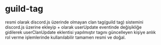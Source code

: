 # guild-tag


resmi olarak discord.js üzerinde olmayan clan tag(guild tag) sistemini discord.js üzerine ekleyip + olarak userUpdate eventinde değişikliğe gidilerek userClanUpdate eklentisi yapılmıştır tagını güncelleyen kişiye anlık rol verme işlemlerinde kullanılabilir tamamen resmi ve doğal.
